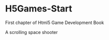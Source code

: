 H5Games-Start
=============

First chapter of Html5 Game Development Book

A scrolling space shooter
